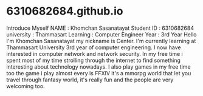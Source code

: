 # 6310682684.github.io

Introduce Myself
NAME : Khomchan Sasanatayat
Student ID : 6310682684
university : Thammasart
Learning : Computer Engineer
Year : 3rd Year
Hello I'm Khomchan Sasanatayat my nickname is Center. I'm currently learning at Thammasart University 3rd year of computer engineering.
I now have interested in computer network and network security. In my free time i spent most of my time strolling through the internet to find something interesting about technology nowadays.
I also play games in my free time too the game i play almost every is FFXIV it's a mmorpg world that let you travel through fantasy world, it's really fun and the people are very welcoming too.

